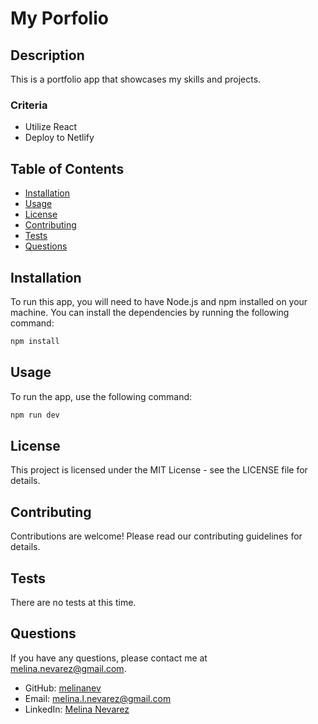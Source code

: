 # My Porfolio

## Description 

This is a portfolio app that showcases my skills and projects.

### Criteria

- Utilize React 
- Deploy to Netlify

## Table of Contents

- [Installation](#installation)
- [Usage](#usage)
- [License](#license)
- [Contributing](#contributing)
- [Tests](#tests)
- [Questions](#questions)

## Installation

To run this app, you will need to have Node.js and npm installed on your machine. You can install the dependencies by running the following command:

```bash
npm install
```

## Usage

To run the app, use the following command:

```bash
npm run dev
```

## License

This project is licensed under the MIT License - see the LICENSE file for details.

## Contributing

Contributions are welcome! Please read our contributing guidelines for details.

## Tests

There are no tests at this time.

## Questions

If you have any questions, please contact me at melina.nevarez@gmail.com.

- GitHub: [melinanev](https://github.com/melinanev)
- Email: [melina.l.nevarez@gmail.com](mailto:melina.l.nevarez@gmail.com)
- LinkedIn: [Melina Nevarez](www.linkedin.com/in/melina-nevarez-rvt-555208111)
